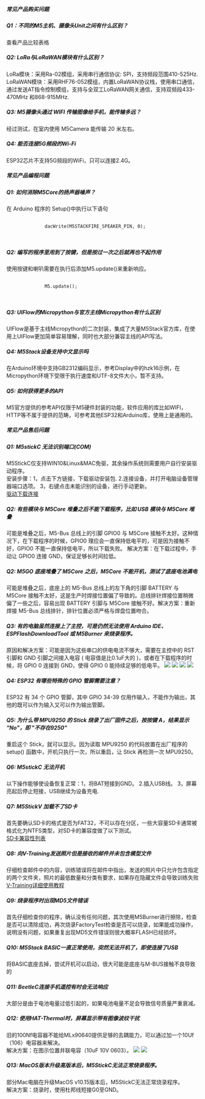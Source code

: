 <div style="margin-top: 40px;">

<div class="search-tips" style="display:none">
    <h5>未搜索到相关问题，你可以<a href="https://github.com/m5stack/m5-docs/issues" target="view_window">点击此处</a>，前往Github提交问题.</h5>
</div>

<div class="faq-class">
    <h5>常见产品购买问题</h5>
</div>

<div class="faq-item">
    <h5 class="faq-title">Q1：不同的M5主机、摄像头Unit之间有什么区别？<p class="faq-button"></p></h5>
    <div class="faq-answer">
      <div>
        <a href="https://m5stack.oss-cn-shenzhen.aliyuncs.com/image/m5-docs_table/Product_compared.pdf" role="button" style="text-decoration:none" target="view_window">查看产品比较表格</a>
      </div>
    </div>
</div>


<div class="faq-item">
    <h5 class="faq-title">Q2: LoRa与LoRaWAN模块有什么区别？<p class="faq-button"></p></h5>
    <div class="faq-answer">
      <div>
        <span>
          LoRa模块：采用Ra-02模组，采用串行通信协议: SPI，支持频段范围410-525Hz.
          <br>
          LoRaWAN模块：采用RHF76-052模组，内置LoRaWAN协议栈，使用串口通信，通过发送AT指令控制模组，支持与全双工LoRaWAN网关通信，支持双频段433-470MHz 和868-915MHz.
        </span>
      </div>
    </div>
</div>


<div class="faq-item">
    <h5 class="faq-title">Q3: M5摄像头通过 WIFI 传输图像给手机，能传输多远？<p class="faq-button"></p></h5>
    <div class="faq-answer">
      <div>
        <span>
          经过测试，在室内使用 M5Camera 能传输 20 米左右。
        </span>
      </div>
    </div>
</div>



<div class="faq-item">
    <h5 class="faq-title">Q4: 能否连接5G频段的Wi-Fi<p class="faq-button"></p></h5>
    <div class="faq-answer">
      <div>
        <span>
          ESP32芯片不支持5G频段的WiFi，只可以连接2.4G。
        </span>
      </div>
    </div>
</div>



<div class="faq-class">
    <h5>常见产品编程问题</h5>
</div>


<div class="faq-item">
    <h5 class="faq-title">Q1: 如何消除M5Core的扬声器噪声？<p class="faq-button"></p></h5>
    <div class="faq-answer">
      <div>
          <span>在 Arduino 程序的 Setup()中执行以下语句</span>
          <pre v-pre="" data-lang="">
            <code class="lang-c">
              dacWrite(M5STACKFIRE_SPEAKER_PIN, 0);
            </code>
         </pre>
      </div>
    </div>
</div>


<div class="faq-item">
    <h5 class="faq-title">Q2: 编写的程序里用到了按键，但是按过一次之后就再也不起作用<p class="faq-button"></p></h5>
    <div class="faq-answer">
      <div>
          <span>使用按键和喇叭需要在执行后添加M5.update()来重新响应。</span>
          <pre v-pre="" data-lang="">
            <code class="lang-c">
              M5.update();
            </code>
         </pre>
      </div>
    </div>
</div>

<div class="faq-item">
    <h5 class="faq-title">Q3: UIFlow的Micropython与官方主线Micropython有什么区别<p class="faq-button"></p></h5>
    <div class="faq-answer">
      <div>
          <span>UIFlow是基于主线Micropython的二次封装，集成了大量M5Stack官方库，在使用上UIFlow更加简单容易理解，同时也大部分兼容主线的API写法。</span>
      </div>
    </div>
</div>

<div class="faq-item">
    <h5 class="faq-title">Q4: M5Stack设备支持中文显示吗<p class="faq-button"></p></h5>
    <div class="faq-answer">
      <div>
          <span>在Arduino环境中支持GB2312编码显示，参考Display中的hzk16示例，在Micropython环境下受限于执行速度和UTF-8文件大小，暂不支持。</span>
      </div>
    </div>
</div>


<div class="faq-item">
    <h5 class="faq-title">Q5: 如何获得更多的API<p class="faq-button"></p></h5>
    <div class="faq-answer">
      <div>
          <span>M5官方提供的参考API仅限于M5硬件封装的功能，软件应用的库比如WIFI，HTTP等不属于提供的范畴，可参考其他ESP32和Arduino库，使用上是通用的。</span>
      </div>
    </div>
</div>


<div class="faq-class">
    <h5>常见产品售后问题</h5>
</div>

<div class="faq-item">
    <h5 class="faq-title">Q1: M5stickC 无法识别端口(COM)<p class="faq-button"></p></h5>
    <div class="faq-answer">
      <div>
          <span>
            M5StickC仅支持WIN10&Linux&MAC免驱，其余操作系统则需要用户自行安装驱动程序。
            <br>
            安装步骤：1，点击下方链接，下载驱动安装包. 2.连接设备，并打开电脑设备管理器端口选项。 3，右键点击未能识别的设备，进行手动更新。
          </span>
          <br>
          <a href="https://www.ftdichip.com/Drivers/VCP.htm">驱动下载连接</a>
      </div>
    </div>
</div>



<div class="faq-item">
    <h5 class="faq-title">Q2: 有些模块与 M5Core 堆叠之后不能下载程序，比如 USB 模块与 M5Core 堆叠<p class="faq-button"></p></h5>
    <div class="faq-answer">
      <div>
        <span> 可能是堆叠之后，M5-Bus 总线上的引脚 GPIO0 与 M5Core 接触不太好。这种情况下，在下载程序的时候，GPIO0 理应会一直保持低电平的，可是因为接触不好，GPIO0 不能一直保持低电平，所以下载失败。
        解决方案：在下载过程中，手动让 GPIO0 连接 GND，保证足够长时间拉低。</span>
      </div>
    </div>
</div>




<div class="faq-item">
    <h5 class="faq-title">Q2: M5GO 底座堆叠了 M5Core 之后，M5Core 不能开机，测试了底座电池满电<p class="faq-button"></p></h5>
    <div class="faq-answer">
      <div>
        <span> 可能是堆叠之后，底座上的 M5-Bus 总线上的左下角的引脚 BATTERY 与 M5Core 接触不太好，这是生产时焊接位置偏了导致的。总线排针焊接位置稍微偏了一些之后，容易出现 BATTERY 引脚与 M5Core 接触不好。解决方案：重新焊接 M5-Bus 总线排针，排针位置必须严格与焊盘位置吻合。</span>
      </div>
    </div>
</div>


<div class="faq-item">
    <h5 class="faq-title">Q3: 有的电脑虽然连接上了主控，可是仍然无法使用 Arduino IDE、ESPFlashDownloadTool 或 M5Burner 来烧录程序。<p class="faq-button"></p></h5>
    <div class="faq-answer">
      <div>
        <span> 原因和解决方案：可能是因为这些串口的供电电流不够大，需要在主控中的 RST 引脚和 GND 引脚之间接入电容 ( 电容值是比0.1uF大的 )，或者在下载程序的时候，将 GPIO 0 连接到 GND，使得 GPIO 0 能持续足够的低电平。</span>
        <img class="faq-img" src="assets/img/faq/faq_03.png">
        <img class="faq-img" src="assets/img/faq/faq_05.png">
        <img class="faq-img" src="assets/img/faq/faq_06.png">
        <img class="faq-img" src="assets/img/faq/faq_07.png">
      </div>
    </div>
</div>

<div class="faq-item">
    <h5 class="faq-title">Q4: ESP32 有哪些特殊的 GPIO 管脚需要注意？<p class="faq-button"></p></h5>
    <div class="faq-answer">
      <div>
        <span> ESP32 有 34 个 GPIO 管脚，其中 GPIO 34-39 仅用作输入，不能作为输出，其他的既可以作为输入又可以作为输出管脚。</span>
      </div>
    </div>
</div>


<div class="faq-item">
    <h5 class="faq-title">Q5: 为什么带 MPU9250 的 Stick 烧录了出厂固件之后，按按键 A，结果显示 "No"，即 "不存在9250"<p class="faq-button"></p></h5>
    <div class="faq-answer">
      <div>
        <span>重启这个 Stick，就可以显示。因为读取 MPU9250 的代码放置在出厂程序的 setup() 函数中，开机只执行一次，所以重启，让 Stick 再检测一次 MPU9250。</span>
      </div>
    </div>
</div>


<div class="faq-item">
    <h5 class="faq-title">Q6: M5stickC 无法开机<p class="faq-button"></p></h5>
    <div class="faq-answer">
      <div>
        <span> 以下操作能够使设备恢复正常：1，将BAT短接到GND。 2.插入USB线。 3，屏幕亮起后停止短接，USB继续为设备充电. </span>
      </div>
    </div>
</div>

<div class="faq-item">
    <h5 class="faq-title">Q7: M5StickV 加载不了SD卡<p class="faq-button"></p></h5>
    <div class="faq-answer">
      <div>
        <span>首先要确认SD卡的格式是否为FAT32，不可以存在分区，一些大容量SD卡通常被格式化为NTFS类型，对SD卡的兼容度做了以下测试。 
        <br>
        <a href="https://docs.m5stack.com/#/zh_CN/core/m5stickv">SD卡兼容性列表</a>
        </span>
      </div>
    </div>
</div>

<div class="faq-item">
    <h5 class="faq-title">Q8: 向V-Training发送照片但是接收的邮件并未包含模型文件<p class="faq-button"></p></h5>
    <div class="faq-answer">
      <div>
        <span>仔细检查邮件中的内容，训练错误将在邮件中指出，发送的照片中只允许包含指定的两个文件夹，照片的最低数量和分类有要求，如果存在隐藏文件会导致训练失败 
        <br>
       <a href="https://docs.m5stack.com/#/zh_CN/related_documents/v-training"> V-Training详细使用教程 </a>
        </span>
      </div>
    </div>
</div>

<div class="faq-item">
    <h5 class="faq-title">Q9: 烧录程序时出现MD5文件错误<p class="faq-button"></p></h5>
    <div class="faq-answer">
      <div>
        <span>首先仔细检查你的程序，确认没有任何问题，其次使用M5Burner进行擦除，检查是否可以清除成功，再次烧录FactoryTest检查是否可以烧录，如果能成功操作，说明没有问题，如果重复出现MD5文件错误则很大概率FLASH已经损坏。
        </span>
      </div>
    </div>
</div>


<div class="faq-item">
    <h5 class="faq-title">Q10: M5Stack BASIC一直正常使用，突然无法开机了，即使连接了USB<p class="faq-button"></p></h5>
    <div class="faq-answer">
      <div>
        <span>将BASIC底座去掉，尝试开机可以启动，很大可能是底座与M-BUS接触不良导致的
        </span>
      </div>
    </div>
</div>


<div class="faq-item">
    <h5 class="faq-title">Q11: BeetleC连接手机遥控有时会无法响应<p class="faq-button"></p></h5>
    <div class="faq-answer">
      <div>
        <span>大部分是由于电池电量过低引起的，如果电池电量不足会导致信号质量严重衰减。
        </span>
      </div>
    </div>
</div>


<div class="faq-item">
    <h5 class="faq-title">Q12: 使用HAT-Thermal时，屏幕显示带有图像波纹干扰<p class="faq-button"></p></h5>
    <div class="faq-answer">
      <div>
        <span>
        旧的100Nf电容器不能给MLx90640提供足够的去耦能力，可以通过加一个10Uf（106）电容器来解决。
        <br>
        解决方案：在图示位置并联电容（10uF 10V 0603）。
        </span>
        <img class="faq-img" src="assets/img/faq/hat_thermal/01.webp">
        <img class="faq-img" src="assets/img/faq/hat_thermal/02.webp">
      </div>
    </div>
</div>


<div class="faq-item">
    <h5 class="faq-title">Q13: MacOS版本升级高版本后，M5StickC无法正常烧录程序。<p class="faq-button"></p></h5>
    <div class="faq-answer">
      <div>
        <span>
        部分Mac电脑在升级MacOS v10.15版本后，M5StickC无法正常烧录程序。
        <br>
        解决方案：烧录时，使用杜邦线短接G0至GND。
        </span>
      </div>
    </div>
</div>

</div>


<script>

$(".faq-item").on('click', function() {
                $(this).toggleClass('open');
            });
</script>